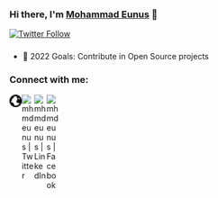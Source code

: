 ### Hi there, I'm [Mohammad Eunus][website] 👋

[![Twitter Follow](https://img.shields.io/twitter/follow/mhmd_eunus?color=%20&label=%20reach%20me%40%20Mohammad%20Eunus&logo=facebook&style=for-the-badge)](https://www.facebook.com/mhmdeunus)

###
 
- 🥅 2022 Goals: Contribute in Open Source projects
 
 
### Connect with me:

[<img align="left" alt="mhmdeunus" width="22px" src="https://raw.githubusercontent.com/iconic/open-iconic/master/svg/globe.svg" />][website] 
[<img align="left" alt="mhmdeunus | Twitter" width="22px" src="https://cdn.jsdelivr.net/npm/simple-icons@v3/icons/twitter.svg" />][twitter]
[<img align="left" alt="mhmdeunus | LinkedIn" width="22px" src="https://cdn.jsdelivr.net/npm/simple-icons@v3/icons/linkedin.svg" />][linkedin]
[<img align="left" alt="mhmdeunus | Facebook" width="22px" src="https://cdn.jsdelivr.net/npm/simple-icons@3.13.0/icons/facebook.svg" />][facebook]

<br />

 

[website]: https://sites.google.com/view/mhmdeunus/
[twitter]: https://twitter.com/mhmd_eunus
[facebook]: https://www.facebook.com/mhmdeunus/
[linkedin]: https://www.linkedin.com/in/mohammad-eunus-7a222816b/  
